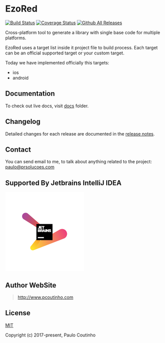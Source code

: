 # EzoRed

[![Build Status](https://travis-ci.org/ezored/ezored.svg?branch=python-version)](https://travis-ci.org/ezored/ezored)
[![Coverage Status](https://coveralls.io/repos/github/ezored/ezored/badge.svg?branch=python-version)](https://coveralls.io/github/ezored/ezored?branch=python-version)
[![Github All Releases](https://img.shields.io/github/downloads/ezored/ezored/total.svg)]()

Cross-platform tool to generate a library with single base code for multiple platforms.  

EzoRed uses a target list inside it project file to build process. Each target can be an official supported target or your custom target.

Today we have implemented officially this targets:

- ios
- android

## Documentation

To check out live docs, visit [docs](docs/GET-STARTED.md) folder.

## Changelog

Detailed changes for each release are documented in the [release notes](docs/RELEASE-NOTES.md).

## Contact

You can send email to me, to talk about anything related to the project:  
[paulo@prsolucoes.com](paulo@prsolucoes.com)

## Supported By Jetbrains IntelliJ IDEA

![Supported By Jetbrains IntelliJ IDEA](extras/images/jetbrains-logo.png "Supported By Jetbrains IntelliJ IDEA")

## Author WebSite

> http://www.pcoutinho.com

## License

[MIT](http://opensource.org/licenses/MIT)

Copyright (c) 2017-present, Paulo Coutinho